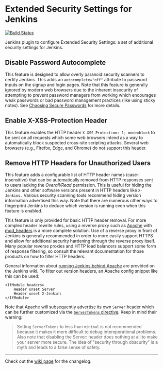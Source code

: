 # Extended Security Settings for Jenkins

[![Build Status](https://ci.jenkins.io/buildStatus/icon?job=Plugins/extended-security-settings-plugin/master)](https://ci.jenkins.io/job/Plugins/job/extended-security-settings-plugin/job/master/)

Jenkins plugin to configure Extended Security Settings: a set of additional security settings for Jenkins.

## Disable Password Autocomplete

This feature is designed to allow overly paranoid security scanners to certify Jenkins.
This adds an `autocomplete="off"` attribute to password inputs on the signup and login pages.
Note that this feature is generally ignored by modern web browsers due to the inherent insecurity of attempting to prevent password managers from working which encourages weak passwords or bad password management practices (like using sticky notes).
See [Choosing Secure Passwords](https://www.schneier.com/blog/archives/2014/03/choosing_secure_1.html) for more details.

## Enable X-XSS-Protection Header

This feature enables the HTTP header `X-XSS-Protection: 1; mode=block` to be sent on all requests which some web browsers intend as a way to automatically block suspected cross-site scripting attacks.
Several web browsers (e.g., Firefox, Edge, and Chrome) do not support this header.

## Remove HTTP Headers for Unauthorized Users

This feature adds a configurable list of HTTP header names (case-insensitive) that can be automatically removed from HTTP responses sent to users lacking the *Overall/Read* permission.
This is useful for hiding the Jenkins and other software versions present in HTTP headers like `X-Jenkins.`
Various security scanning tools recommend hiding version information advertised this way.
Note that there are numerous other ways to fingerprint Jenkins to deduce which version is running even when this feature is enabled.

This feature is only provided for basic HTTP header removal.
For more complex header rewrite rules, using a reverse proxy such as [Apache](https://httpd.apache.org/) with [mod_headers](https://httpd.apache.org/docs/current/mod/mod_headers.html) is a more complete solution.
Use of a reverse proxy in front of Jenkins is generally recommended in order to more easily support HTTPS and allow for additional security hardening through the reverse proxy itself.
Many popular reverse proxies and HTTP load balancers support some form of response filtering, so consult the relevant documentation for those products on how to filter HTTP headers.

General information about [running Jenkins behind Apache](https://wiki.jenkins.io/display/JENKINS/Running+Jenkins+behind+Apache) are provided on the Jenkins wiki.
To filter out version headers, an Apache config snippet like this can be used:

```
<IfModule headers>
    Header unset Server
    Header unset X-Jenkins
</IfModule>
```

Note that Apache will subsequently advertise its own `Server` header which can be further customized via the [`ServerTokens` directive](https://httpd.apache.org/docs/2.4/mod/core.html#servertokens).
Keep in mind their warning:

> Setting `ServerTokens` to less than `minimal` is not recommended because it makes it more difficult to debug interoperational problems.
> Also note that disabling the Server: header does nothing at all to make your server more secure.
> The idea of "security through obscurity" is a myth and leads to a false sense of safety.

---

Check out the [wiki page](https://wiki.jenkins.io/display/JENKINS/Extended+Security+Settings+Plugin) for the changelog.
